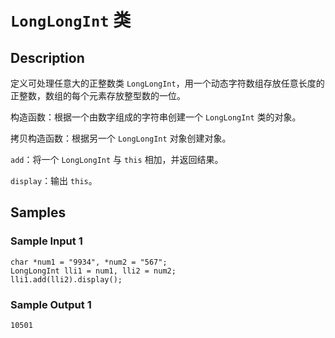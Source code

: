 # `LongLongInt` 类

## Description
定义可处理任意大的正整数类 `LongLongInt`，用一个动态字符数组存放任意长度的正整数，数组的每个元素存放整型数的一位。

构造函数：根据一个由数字组成的字符串创建一个 `LongLongInt` 类的对象。

拷贝构造函数：根据另一个 `LongLongInt` 对象创建对象。

`add`：将一个 `LongLongInt` 与 `this` 相加，并返回结果。

`display`：输出 `this`。

## Samples
### Sample Input 1 
```
char *num1 = "9934", *num2 = "567";
LongLongInt lli1 = num1, lli2 = num2;
lli1.add(lli2).display();
```

### Sample Output 1
```
10501
```